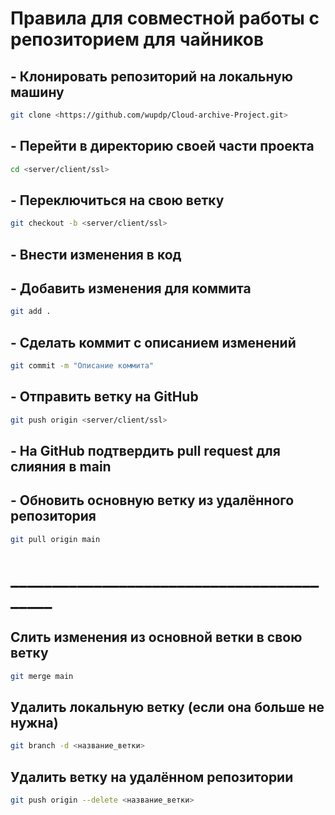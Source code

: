 # Правила для совместной работы с репозиторием для чайников

## - Клонировать репозиторий на локальную машину
```bash
git clone <https://github.com/wupdp/Cloud-archive-Project.git>
```

## - Перейти в директорию своей части проекта
```bash
cd <server/client/ssl>
```
## - Переключиться на свою ветку
```bash
git checkout -b <server/client/ssl>
```
## - Внести изменения в код

## - Добавить изменения для коммита
```bash
git add .
```
## - Сделать коммит с описанием изменений
```bash
git commit -m "Описание коммита"
```
## - Отправить ветку на GitHub
```bash
git push origin <server/client/ssl>
```
## - На GitHub подтвердить pull request для слияния в main

## - Обновить основную ветку из удалённого репозитория
```bash
git pull origin main
```
# __________________________________________
## Слить изменения из основной ветки в свою ветку
```bash
git merge main
```

## Удалить локальную ветку (если она больше не нужна)
```bash
git branch -d <название_ветки>
```
## Удалить ветку на удалённом репозитории
```bash
git push origin --delete <название_ветки>
```